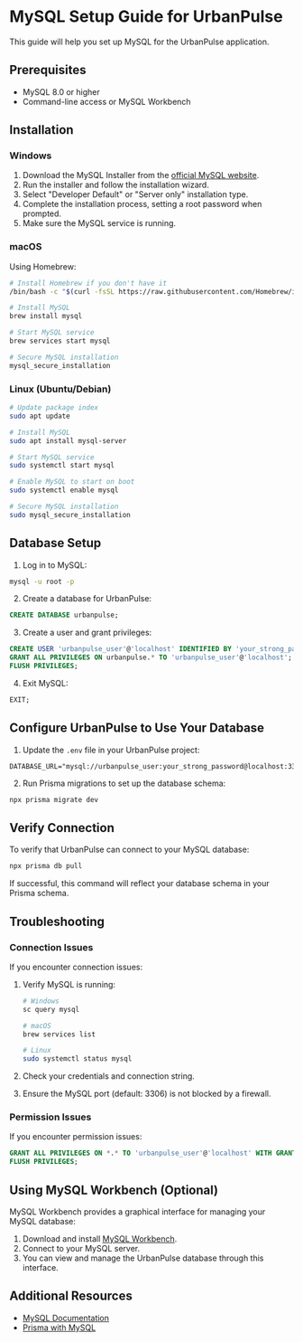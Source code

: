 # MySQL Setup Guide for UrbanPulse

This guide will help you set up MySQL for the UrbanPulse application.

## Prerequisites

- MySQL 8.0 or higher
- Command-line access or MySQL Workbench

## Installation

### Windows

1. Download the MySQL Installer from the [official MySQL website](https://dev.mysql.com/downloads/installer/).
2. Run the installer and follow the installation wizard.
3. Select "Developer Default" or "Server only" installation type.
4. Complete the installation process, setting a root password when prompted.
5. Make sure the MySQL service is running.

### macOS

Using Homebrew:

```bash
# Install Homebrew if you don't have it
/bin/bash -c "$(curl -fsSL https://raw.githubusercontent.com/Homebrew/install/HEAD/install.sh)"

# Install MySQL
brew install mysql

# Start MySQL service
brew services start mysql

# Secure MySQL installation
mysql_secure_installation
```

### Linux (Ubuntu/Debian)

```bash
# Update package index
sudo apt update

# Install MySQL
sudo apt install mysql-server

# Start MySQL service
sudo systemctl start mysql

# Enable MySQL to start on boot
sudo systemctl enable mysql

# Secure MySQL installation
sudo mysql_secure_installation
```

## Database Setup

1. Log in to MySQL:

```bash
mysql -u root -p
```

2. Create a database for UrbanPulse:

```sql
CREATE DATABASE urbanpulse;
```

3. Create a user and grant privileges:

```sql
CREATE USER 'urbanpulse_user'@'localhost' IDENTIFIED BY 'your_strong_password';
GRANT ALL PRIVILEGES ON urbanpulse.* TO 'urbanpulse_user'@'localhost';
FLUSH PRIVILEGES;
```

4. Exit MySQL:

```sql
EXIT;
```

## Configure UrbanPulse to Use Your Database

1. Update the `.env` file in your UrbanPulse project:

```
DATABASE_URL="mysql://urbanpulse_user:your_strong_password@localhost:3306/urbanpulse"
```

2. Run Prisma migrations to set up the database schema:

```bash
npx prisma migrate dev
```

## Verify Connection

To verify that UrbanPulse can connect to your MySQL database:

```bash
npx prisma db pull
```

If successful, this command will reflect your database schema in your Prisma schema.

## Troubleshooting

### Connection Issues

If you encounter connection issues:

1. Verify MySQL is running:
   ```bash
   # Windows
   sc query mysql

   # macOS
   brew services list

   # Linux
   sudo systemctl status mysql
   ```

2. Check your credentials and connection string.

3. Ensure the MySQL port (default: 3306) is not blocked by a firewall.

### Permission Issues

If you encounter permission issues:

```sql
GRANT ALL PRIVILEGES ON *.* TO 'urbanpulse_user'@'localhost' WITH GRANT OPTION;
FLUSH PRIVILEGES;
```

## Using MySQL Workbench (Optional)

MySQL Workbench provides a graphical interface for managing your MySQL database:

1. Download and install [MySQL Workbench](https://dev.mysql.com/downloads/workbench/).
2. Connect to your MySQL server.
3. You can view and manage the UrbanPulse database through this interface.

## Additional Resources

- [MySQL Documentation](https://dev.mysql.com/doc/)
- [Prisma with MySQL](https://www.prisma.io/docs/concepts/database-connectors/mysql)
